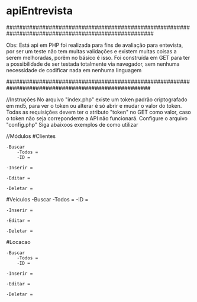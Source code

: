 # apiEntrevista
#####################################################################################################

Obs: Está api em PHP foi realizada para fins de avaliação para entevista, por ser um teste não tem muitas validações e existem muitas 
coisas a serem melhoradas, porêm no básico é isso. Foi construída em GET para ter a possibilidade de ser testada totalmente via navegador,
sem nenhuma necessidade de codificar nada em nenhuma linguagem

####################################################################################################

//Instruções
No arquivo "index.php" existe um token padrão criptografado em md5, para ver o token ou alterar é só abrir e mudar o valor do token.
Todas as requisições devem ter o atributo "token" no GET como valor, caso o token não seja correpondente a API não funcionará. Configure o 
arquivo "config.php"   Siga abaixoos exemplos de como utilizar

//Módulos
  #Clientes
    
    -Buscar
        -Todos =
        -ID =
    
    -Inserir =
    
    -Editar = 
    
    -Deletar =
    
  #Veiculos
    -Buscar
        -Todos =
        -ID =
    
    -Inserir =
    
    -Editar = 
    
    -Deletar =
    
  #Locacao
    
    -Buscar
        -Todos =
        -ID =
    
    -Inserir =
    
    -Editar = 
    
    -Deletar =

